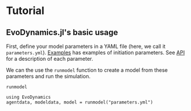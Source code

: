 # Tutorial

## EvoDynamics.jl's basic usage

First, define your model parameters in a YAML file (here, we call it `parameters.yml`). [Examples](@ref) has examples of initiation parameters. See [API](@ref) for a description of each parameter.

We can the use the `runmodel` function to create a model from these parameters and run the simulation.

```@docs
runmodel
```

```@example random
using EvoDynamics
agentdata, modeldata, model = runmodel("parameters.yml")
```